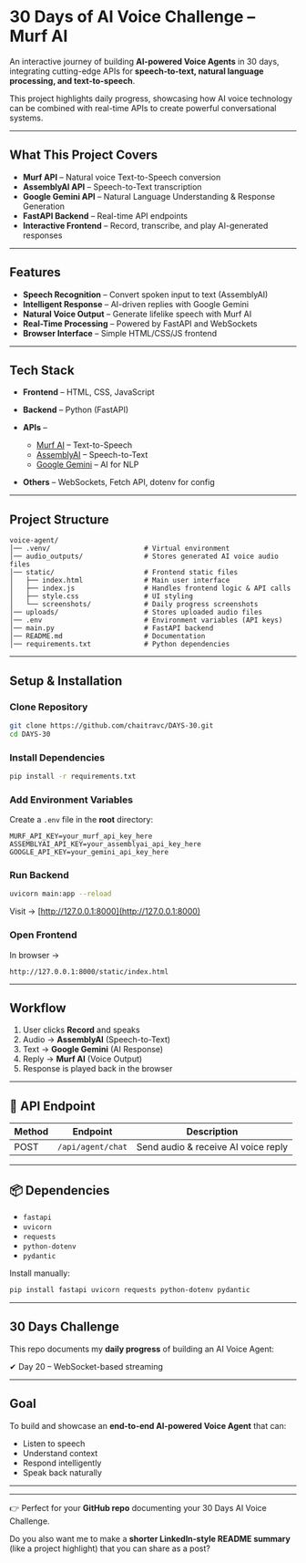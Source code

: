 

# 30 Days of AI Voice Challenge – Murf AI

An interactive journey of building **AI-powered Voice Agents** in 30 days, integrating cutting-edge APIs for **speech-to-text, natural language processing, and text-to-speech**.

This project highlights daily progress, showcasing how AI voice technology can be combined with real-time APIs to create powerful conversational systems.

---

##  What This Project Covers

* **Murf API** – Natural voice Text-to-Speech conversion
* **AssemblyAI API** – Speech-to-Text transcription
* **Google Gemini API** – Natural Language Understanding & Response Generation
* **FastAPI Backend** – Real-time API endpoints
* **Interactive Frontend** – Record, transcribe, and play AI-generated responses

---

##  Features

*  **Speech Recognition** – Convert spoken input to text (AssemblyAI)
*  **Intelligent Response** – AI-driven replies with Google Gemini
*  **Natural Voice Output** – Generate lifelike speech with Murf AI
*  **Real-Time Processing** – Powered by FastAPI and WebSockets
*  **Browser Interface** – Simple HTML/CSS/JS frontend

---

##  Tech Stack

* **Frontend** – HTML, CSS, JavaScript
* **Backend** – Python (FastAPI)
* **APIs** –

  * [Murf AI](https://murf.ai) – Text-to-Speech
  * [AssemblyAI](https://www.assemblyai.com) – Speech-to-Text
  * [Google Gemini](https://ai.google) – AI for NLP
* **Others** – WebSockets, Fetch API, dotenv for config

---

##  Project Structure

```
voice-agent/
│── .venv/                       # Virtual environment 
│── audio_outputs/               # Stores generated AI voice audio files
│── static/                      # Frontend static files
│   ├── index.html               # Main user interface
│   ├── index.js                 # Handles frontend logic & API calls
│   ├── style.css                # UI styling
│   └── screenshots/             # Daily progress screenshots
│── uploads/                     # Stores uploaded audio files
│── .env                         # Environment variables (API keys)
│── main.py                      # FastAPI backend
│── README.md                    # Documentation
│── requirements.txt             # Python dependencies
```

---

##  Setup & Installation

###  Clone Repository

```bash
git clone https://github.com/chaitravc/DAYS-30.git
cd DAYS-30
```

###  Install Dependencies

```bash
pip install -r requirements.txt
```

### Add Environment Variables

Create a `.env` file in the **root** directory:

```env
MURF_API_KEY=your_murf_api_key_here
ASSEMBLYAI_API_KEY=your_assemblyai_api_key_here
GOOGLE_API_KEY=your_gemini_api_key_here
```

###  Run Backend

```bash
uvicorn main:app --reload
```

Visit → [http://127.0.0.1:8000](http://127.0.0.1:8000)

### Open Frontend

In browser →

```
http://127.0.0.1:8000/static/index.html
```

---

##  Workflow

1. User clicks **Record** and speaks
2. Audio → **AssemblyAI** (Speech-to-Text)
3. Text → **Google Gemini** (AI Response)
4. Reply → **Murf AI** (Voice Output)
5. Response is played back in the browser

---

## 📡 API Endpoint

| Method | Endpoint          | Description                         |
| ------ | ----------------- | ----------------------------------- |
| POST   | `/api/agent/chat` | Send audio & receive AI voice reply |

---

## 📦 Dependencies

* `fastapi`
* `uvicorn`
* `requests`
* `python-dotenv`
* `pydantic`

Install manually:

```bash
pip install fastapi uvicorn requests python-dotenv pydantic
```

---

##  30 Days Challenge

This repo documents my **daily progress** of building an AI Voice Agent:


✔ Day 20 – WebSocket-based streaming


---

##  Goal

To build and showcase an **end-to-end AI-powered Voice Agent** that can:

* Listen to speech
* Understand context
* Respond intelligently
* Speak back naturally

---



---

👉 Perfect for your **GitHub repo** documenting your 30 Days AI Voice Challenge.

Do you also want me to make a **shorter LinkedIn-style README summary** (like a project highlight) that you can share as a post?
